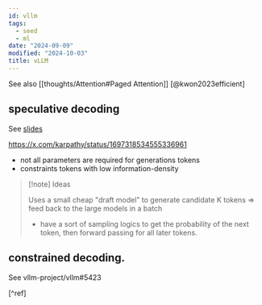 ```yaml
---
id: vllm
tags:
  - seed
  - ml
date: "2024-09-09"
modified: "2024-10-03"
title: vLLM
---
```


See also [[thoughts/Attention#Paged Attention]] [@kwon2023efficient]

## speculative decoding

See [slides](https://docs.google.com/presentation/d/1p1xE-EbSAnXpTSiSI0gmy_wdwxN5XaULO3AnCWWoRe4/edit#slide=id.p)

https://x.com/karpathy/status/1697318534555336961

- not all parameters are required for generations tokens
- constraints tokens with low information-density

> [!note] Ideas
>
> Uses a small cheap "draft model" to generate candidate K tokens => feed back to the large models in a batch
> - have a sort of sampling logics to get the probability of the next token, then forward passing for all later tokens.

## constrained decoding.

See vllm-project/vllm#5423

[^ref]
